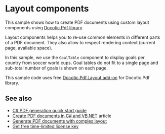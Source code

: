 # Layout components
This sample shows how to create PDF documents using custom layout components using [Docotic.Pdf library](https://bitmiracle.com/pdf-library/).

Layout components helps you to re-use common elements in different parts of a PDF document. They also allow to respect rendering context (current page, available space).

In this sample, we use the `GoalTable` component to display goals per country from soccer world cups. Goal tables do not fit to a single page and sub-total number of goals is shown on each page.

This sample code uses free [Docotic.Pdf.Layout add-on](https://www.nuget.org/packages/BitMiracle.Docotic.Pdf.Layout/) for Docotic.Pdf library.

## See also
* [C# PDF generation quick start guide](https://bitmiracle.com/pdf-library/layout/getting-started)
* [Create PDF documents in C# and VB.NET](https://bitmiracle.com/pdf-library/create-pdf) article
* [Generate PDF documents with complex layout](/Samples/Layout/ComplexLayout)
* [Get free time-limited license key](https://bitmiracle.com/pdf-library/download)
